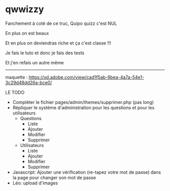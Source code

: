 # qwwizzy

Fanchement à coté de ce truc, Quipo quizz c'est NUL

En plus on est beaux

Et en plus on deviendras riche et ça c'est classe !!!

Je fais le tuto et donc je fais des tests

Et j'en refais un autre même

---


maquette : https://xd.adobe.com/view/cad1f5ab-9bea-4a7a-54e1-3c29d48dd26a-bce0/




LE TODO

- Compléter le fichier pages/admin/themes/supprimer.php (pas long)
- Répliquer le système d'administration pour les questions et pour les utilisateurs
    - Questions
        - Liste
        - Ajouter
        - Modifier
        - Supprimer
    - Utilisateurs
        - Liste
        - Ajouter
        - Modifier
        - Supprimer
- Javascript: Ajouter une vérification (re-tapez votre mot de passe) dans la page pour changer son mot de passe
- Léo: upload d'images
        
